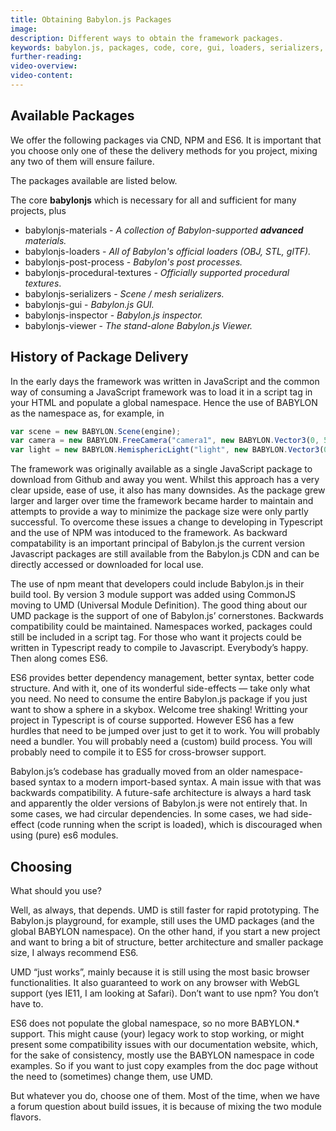 ```yaml
---
title: Obtaining Babylon.js Packages
image:
description: Different ways to obtain the framework packages.
keywords: babylon.js, packages, code, core, gui, loaders, serializers, materials, viewer, inspector
further-reading:
video-overview:
video-content:
---
```


## Available Packages

We offer the following packages via CND, NPM and ES6. It is important that you choose only one of these the delivery methods for you project, mixing any two of them will ensure failure.

The packages available are listed below.

The core **babylonjs** which is necessary for all and sufficient for many projects, plus

- babylonjs-materials - _A collection of Babylon-supported **advanced** materials._
- babylonjs-loaders - _All of Babylon's official loaders (OBJ, STL, glTF)._
- babylonjs-post-process - _Babylon's post processes._
- babylonjs-procedural-textures - _Officially supported procedural textures_.
- babylonjs-serializers - _Scene / mesh serializers._
- babylonjs-gui - _Babylon.js GUI._
- babylonjs-inspector - _Babylon.js inspector._
- babylonjs-viewer - _The stand-alone Babylon.js Viewer._

## History of Package Delivery

In the early days the framework was written in JavaScript and the common way of consuming a JavaScript framework was to load it in a script tag in your HTML and populate a global namespace. Hence the use of BABYLON as the namespace as, for example, in

```javascript
var scene = new BABYLON.Scene(engine);
var camera = new BABYLON.FreeCamera("camera1", new BABYLON.Vector3(0, 5, -10));
var light = new BABYLON.HemisphericLight("light", new BABYLON.Vector3(0, 1, 0));
```

The framework was originally available as a single JavaScript package to download from Github and away you went. Whilst this approach has a very clear upside, ease of use, it also has many downsides. As the package grew larger and larger over time the framework became harder to maintain and attempts to provide a way to minimize the package size were only partly successful. To overcome these issues a change to developing in Typescript and the use of NPM was intoduced to the framework. As backward compatability is an important principal of Babylon.js the current version Javascript packages are still available from the Babylon.js CDN and can be directly accessed or downloaded for local use.

The use of npm meant that developers could include Babylon.js in their build tool. By version 3 module support was added using CommonJS moving to UMD (Universal Module Definition). The good thing about our UMD package is the support of one of Babylon.js’ cornerstones. Backwards compatibility could be maintained. Namespaces worked, packages could still be included in a script tag. For those who want it projects could be written in Typescript ready to compile to Javascript. Everybody’s happy. Then along comes ES6.

ES6 provides better dependency management, better syntax, better code structure. And with it, one of its wonderful side-effects — take only what you need. No need to consume the entire Babylon.js package if you just want to show a sphere in a skybox. Welcome tree shaking! Writting your project in Typescript is of course supported. However ES6 has a few hurdles that need to be jumped over just to get it to work. You will probably need a bundler. You will probably need a (custom) build process. You will probably need to compile it to ES5 for cross-browser support.

Babylon.js’s codebase has gradually moved from an older namespace-based syntax to a modern import-based syntax. A main issue with that was backwards compatibility. A future-safe architecture is always a hard task and apparently the older versions of Babylon.js were not entirely that. In some cases, we had circular dependencies. In some cases, we had side-effect (code running when the script is loaded), which is discouraged when using (pure) es6 modules.

## Choosing

What should you use?

Well, as always, that depends. UMD is still faster for rapid prototyping. The Babylon.js playground, for example, still uses the UMD packages (and the global BABYLON namespace). On the other hand, if you start a new project and want to bring a bit of structure, better architecture and smaller package size, I always recommend ES6.

UMD “just works”, mainly because it is still using the most basic browser functionalities. It also guaranteed to work on any browser with WebGL support (yes IE11, I am looking at Safari). Don’t want to use npm? You don’t have to.

ES6 does not populate the global namespace, so no more BABYLON.\* support. This might cause (your) legacy work to stop working, or might present some compatibility issues with our documentation website, which, for the sake of consistency, mostly use the BABYLON namespace in code examples. So if you want to just copy examples from the doc page without the need to (sometimes) change them, use UMD.

But whatever you do, choose one of them. Most of the time, when we have a forum question about build issues, it is because of mixing the two module flavors.
